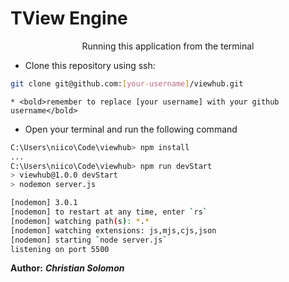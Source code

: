 # TView Engine

<center>Running this application from the terminal</center>

* Clone this repository using ssh:
```bash
git clone git@github.com:[your-username]/viewhub.git
```
    * <bold>remember to replace [your username] with your github username</bold>

*  Open your terminal and run the following command
```bash
C:\Users\niico\Code\viewhub> npm install
...
C:\Users\niico\Code\viewhub> npm run devStart
> viewhub@1.0.0 devStart
> nodemon server.js

[nodemon] 3.0.1
[nodemon] to restart at any time, enter `rs`
[nodemon] watching path(s): *.*
[nodemon] watching extensions: js,mjs,cjs,json
[nodemon] starting `node server.js`
listening on port 5500
```
__Author:__ ***Christian Solomon***

